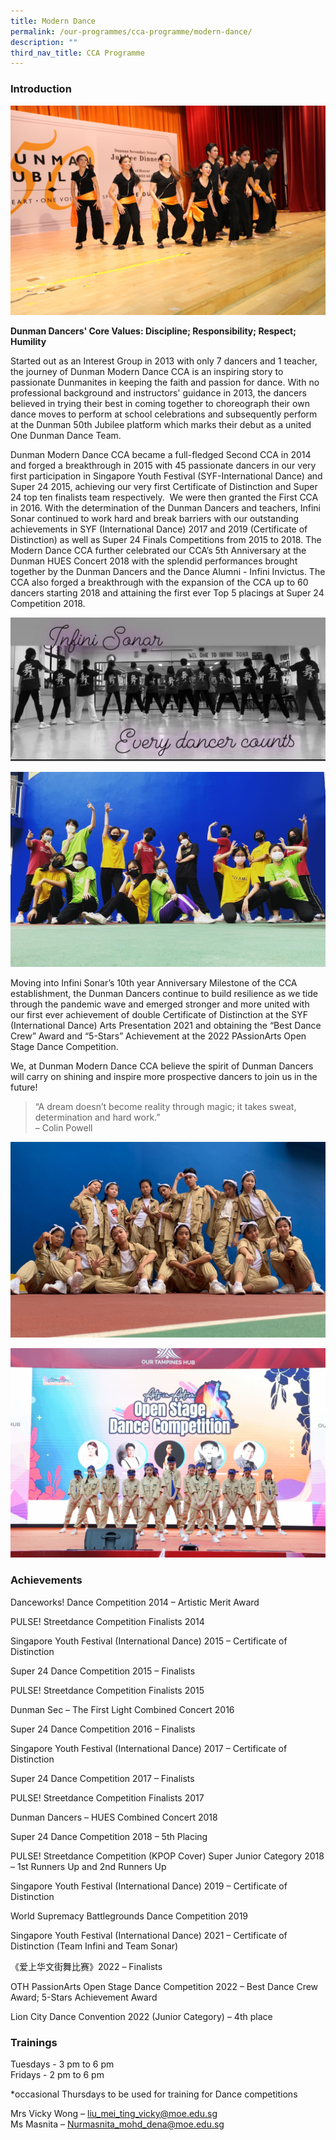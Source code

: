 ```yaml
---
title: Modern Dance
permalink: /our-programmes/cca-programme/modern-dance/
description: ""
third_nav_title: CCA Programme
---
```

### Introduction

![](/images/CCA%20Photos/Modern%20Dance/dance%20jubilee%201.jpg)

**Dunman Dancers' Core Values: Discipline; Responsibility; Respect; Humility**

Started out as an Interest Group in 2013 with only 7 dancers and 1 teacher, the journey of Dunman Modern Dance CCA is an inspiring story to passionate Dunmanites in keeping the faith and passion for dance. With no professional background and instructors' guidance in 2013, the dancers believed in trying their best in coming together to choreograph their own dance moves to perform at school celebrations and subsequently perform at the Dunman 50th Jubilee platform which marks their debut as a united One Dunman Dance Team.
  
Dunman Modern Dance CCA became a full-fledged Second CCA in 2014 and forged a breakthrough in 2015 with 45 passionate dancers in our very first participation in Singapore Youth Festival (SYF-International Dance) and Super 24 2015, achieving our very first Certificate of Distinction and Super 24 top ten finalists team respectively.  We were then granted the First CCA in 2016. With the determination of the Dunman Dancers and teachers, Infini Sonar continued to work hard and break barriers with our outstanding achievements in SYF (International Dance) 2017 and 2019 (Certificate of Distinction) as well as Super 24 Finals Competitions from 2015 to 2018. The Modern Dance CCA further celebrated our CCA’s 5th Anniversary at the Dunman HUES Concert 2018 with the splendid performances brought together by the Dunman Dancers and the Dance Alumni - Infini Invictus. The CCA also forged a breakthrough with the expansion of the CCA up to 60 dancers starting 2018 and attaining the first ever Top 5 placings at Super 24 Competition 2018.

![](/images/CCA%20Photos/Modern%20Dance/Infini%20Sonar_Every%20Dancer%20Counts.jpg)

![](/images/CCA%20Photos/Modern%20Dance/Infini_Sonar.jpeg)

Moving into Infini Sonar’s 10th year Anniversary Milestone of the CCA establishment, the Dunman Dancers continue to build resilience as we tide through the pandemic wave and emerged stronger and more united with our first ever achievement of double Certificate of Distinction at the SYF (International Dance) Arts Presentation 2021 and obtaining the “Best Dance Crew” Award and “5-Stars” Achievement at the 2022 PAssionArts Open Stage Dance Competition.

We, at Dunman Modern Dance CCA believe the spirit of Dunman Dancers will carry on shining and inspire more prospective dancers to join us in the future!

> “A dream doesn’t become reality through magic; it takes sweat, determination and hard work.” <br>– Colin Powell



![](/images/CCA%20Photos/Modern%20Dance/LCDC_01.jpeg)

![](/images/CCA%20Photos/Modern%20Dance/PassionArts.jpg)

### Achievements

Danceworks! Dance Competition 2014 – Artistic Merit Award 

PULSE! Streetdance Competition Finalists 2014 

Singapore Youth Festival (International Dance) 2015 – Certificate of Distinction

Super 24 Dance Competition 2015 – Finalists

PULSE! Streetdance Competition Finalists 2015

Dunman Sec – The First Light Combined Concert 2016

Super 24 Dance Competition 2016 – Finalists

Singapore Youth Festival (International Dance) 2017 – Certificate of Distinction

Super 24 Dance Competition 2017 – Finalists

PULSE! Streetdance Competition Finalists 2017

Dunman Dancers – HUES Combined Concert 2018

Super 24 Dance Competition 2018 – 5th Placing

PULSE! Streetdance Competition (KPOP Cover) Super Junior Category 2018 – 1st Runners Up and 2nd Runners Up

Singapore Youth Festival (International Dance) 2019 – Certificate of Distinction

World Supremacy Battlegrounds Dance Competition 2019 

Singapore Youth Festival (International Dance) 2021 – Certificate of Distinction (Team Infini and Team Sonar)

《爱上华文街舞比赛》2022 – Finalists

OTH PassionArts Open Stage Dance Competition 2022 – Best Dance Crew Award; 5-Stars Achievement Award

Lion City Dance Convention 2022 (Junior Category) – 4th place

### Trainings  

Tuesdays - 3 pm to 6 pm  
Fridays - 2 pm to 6 pm

\*occasional Thursdays to be used for training for Dance competitions

Mrs Vicky Wong – [liu\_mei\_ting\_vicky@moe.edu.sg](mailto:liu_mei_ting_vicky@moe.edu.sg)   
Ms Masnita – [Nurmasnita\_mohd\_dena@moe.edu.sg](mailto:Nurmasnita_mohd_dena@moe.edu.sg)